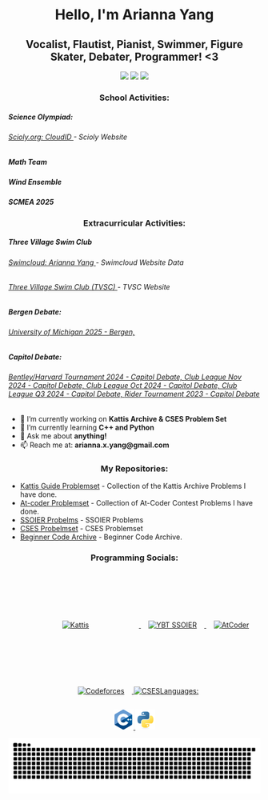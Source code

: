 <h1 align="center">Hello, I'm Arianna Yang</h1>
<h2 align="center"> Vocalist, Flautist, Pianist, Swimmer, Figure Skater, Debater, Programmer! <3</h2>
  
<!-- Page views and stuff -->

<section align = "center">
<img src="https://komarev.com/ghpvc/?username=xxyoohoo&style=for-the-badge">
<img src="https://img.shields.io/github/followers/xxyoohoo?style=for-the-badge&color=blueviolet">
<img src="https://img.shields.io/github/last-commit/xxyoohoo/xxyoohoo?style=for-the-badge">
</section>

<!-- Activities -->
<h3 align="center"> School Activities: </h3>
<h5> Science Olympiad: </h5> 
<h6><a href="https://scioly.org/wiki/index.php/User:Cloudid"> Scioly.org: CloudID </a> - Scioly Website </h6>
<h5> Math Team </h5>
<h5> Wind Ensemble </h5>
<h5> SCMEA 2025 </h5>
<h3 align="center"> Extracurricular Activities: </h3>
<h5> Three Village Swim Club </h5>
<h6><a href="https://www.swimcloud.com/swimmer/2969968/"> Swimcloud: Arianna Yang </a> - Swimcloud Website Data </h6>
<h6><a href="https://www.tvsc.org/page/home"> Three Village Swim Club (TVSC) </a> - TVSC Website </h6>
  
<h5> Bergen Debate:</h5>
<h6><a href="https://www.tabroom.com/user/student/history.mhtml?tourn_id=32045&student_id=1583493"> University of Michigan 2025 - Bergen,   </a></h6>
<h5> Capitol Debate:</h5>
<h6><a href="https://www.tabroom.com/user/student/history.mhtml?tourn_id=31895&student_id=1511808"> Bentley/Harvard Tournament 2024 - Capitol Debate,   </a><a href="https://www.tabroom.com/user/student/history.mhtml?tourn_id=29298&student_id=1394236"> Club League Nov 2024 - Capitol Debate,   </a><a href="https://www.tabroom.com/user/student/history.mhtml?tourn_id=29012&student_id=1394236"> Club League Oct 2024 - Capitol Debate,   </a><a href="https://www.tabroom.com/user/student/history.mhtml?tourn_id=31234&student_id=1478287"> Club League Q3 2024 - Capitol Debate,   </a><a href="https://www.tabroom.com/user/student/history.mhtml?tourn_id=28017&student_id=1357886"> Rider Tournament 2023 - Capitol Debate   </a></h6>


<ul>
  <li>🔭 I’m currently working on <strong>Kattis Archive & CSES Problem Set</strong></li>
  <li>🌱 I’m currently learning <strong>C++ and Python</strong></li>
  <li>💬 Ask me about <strong>anything!</strong></li>
  <li>📫 Reach me at: <strong>arianna.x.yang@gmail.com</strong></li>
</ul>


<h3 align="center">My Repositories:</h3>

- [Kattis Guide Problemset](https://github.com/xxyoohoo/KattisGuide) - Collection of the Kattis Archive Problems I have done.
- [At-coder Problemset](https://github.com/xxyoohoo/AtCoder-Japan) - Collection of At-Coder Contest Problems I have done.
- [SSOIER Probelms](https://github.com/xxyoohoo/SSOIER) - SSOIER Problems
- [CSES Probelmset](https://github.com/xxyoohoo/CSES) - CSES Problemset
- [Beginner Code Archive](https://github.com/xxyoohoo/Random-Stuff ) - Beginner Code Archive.


<!-- Socials notes -->
<h3 align="center"> Programming Socials:</h3>

<p align="center">
  <a href="https://open.kattis.com/users/xxyoohoo" target="_blank">
    <img class="social-icon" src="https://open.kattis.com/images/site-logo?v=0a3f6018aacf449381741e45cf0ff6ba" alt="Kattis" height="60" width="70" style="margin: 100px;"/>
  </a>
  <a href="http://ybt.ssoier.cn:8088/userinfo.php?name=xxyoohoo" target="_blank">
    <img class="social-icon" src="https://encrypted-tbn0.gstatic.com/images?q=tbn:ANd9GcQTa-kW9ZL1Mzw7KhWuvyM5pus5_CyX5mRtcQ&s" alt="YBT SSOIER" height="60" width="150" style="margin: 15px;"/>
  </a>
  <a href="https://atcoder.jp/users/xxyoohoo" target="_blank">
    <img class="social-icon" src="https://encrypted-tbn0.gstatic.com/images?q=tbn:ANd9GcSm_pVNsGfvZFQPUeet8KaNJJo5ohykVnIhHQ&s" alt="AtCoder" height="60" width="80" style="margin: 15px;"/>
  </a>
  <a href="https://codeforces.com/profile/xxyoohoo" target="_blank">
    <img class="social-icon" src="https://raw.githubusercontent.com/rahuldkjain/github-profile-readme-generator/master/src/images/icons/Social/codeforces.svg" alt="Codeforces" height="60" width="80" style="margin: 15px;"/>
  </a>
  <a href="https://cses.fi/user/213100" target="_blank">
    <img class="social-icon" src="https://codeforces.com/predownloaded/f6/f0/f6f0e86fb061ff07cda7c345feb0175382d57a35.png" alt="CSES" height="60" width="80" style="margin: 

<h3 align="center">Languages:</h3>
<p align="center">
  <a href="https://www.w3schools.com/cpp/" target="_blank" rel="noreferrer">
    <img src="https://raw.githubusercontent.com/devicons/devicon/master/icons/cplusplus/cplusplus-original.svg" alt="cplusplus" width="40" height="40"/>
  </a> 
  <a href="https://www.python.org" target="_blank" rel="noreferrer">
    <img src="https://raw.githubusercontent.com/devicons/devicon/master/icons/python/python-original.svg" alt="python" width="40" height="40"/>
  </a> 
</p>


<!-- Snake GIF -->
<p align="center">
  <img src="https://github.com/xxyoohoo/xxyoohoo/blob/output/github-snake-dark.svg" alt="snake gif" />
</p>
